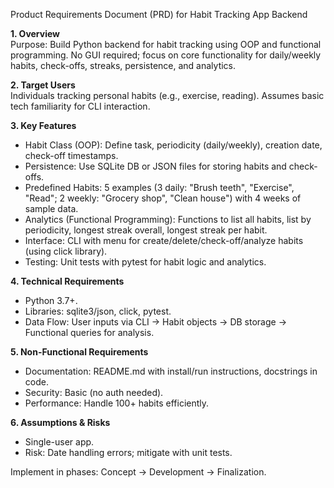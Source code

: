 Product Requirements Document (PRD) for Habit Tracking App Backend

**1. Overview**  
Purpose: Build Python backend for habit tracking using OOP and functional programming. No GUI required; focus on core functionality for daily/weekly habits, check-offs, streaks, persistence, and analytics.

**2. Target Users**  
Individuals tracking personal habits (e.g., exercise, reading). Assumes basic tech familiarity for CLI interaction.

**3. Key Features**  
- Habit Class (OOP): Define task, periodicity (daily/weekly), creation date, check-off timestamps.  
- Persistence: Use SQLite DB or JSON files for storing habits and check-offs.  
- Predefined Habits: 5 examples (3 daily: "Brush teeth", "Exercise", "Read"; 2 weekly: "Grocery shop", "Clean house") with 4 weeks of sample data.  
- Analytics (Functional Programming): Functions to list all habits, list by periodicity, longest streak overall, longest streak per habit.  
- Interface: CLI with menu for create/delete/check-off/analyze habits (using click library).  
- Testing: Unit tests with pytest for habit logic and analytics.

**4. Technical Requirements**  
- Python 3.7+.  
- Libraries: sqlite3/json, click, pytest.  
- Data Flow: User inputs via CLI → Habit objects → DB storage → Functional queries for analysis.  

**5. Non-Functional Requirements**  
- Documentation: README.md with install/run instructions, docstrings in code.  
- Security: Basic (no auth needed).  
- Performance: Handle 100+ habits efficiently.

**6. Assumptions & Risks**  
- Single-user app.  
- Risk: Date handling errors; mitigate with unit tests.  

Implement in phases: Concept → Development → Finalization.